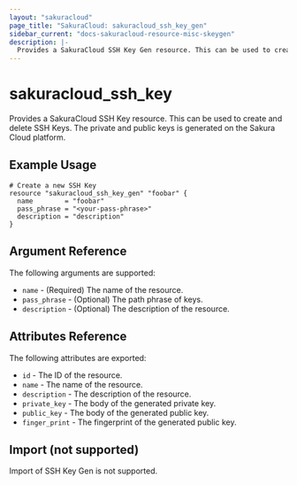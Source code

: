 ```yaml
---
layout: "sakuracloud"
page_title: "SakuraCloud: sakuracloud_ssh_key_gen"
sidebar_current: "docs-sakuracloud-resource-misc-skeygen"
description: |-
  Provides a SakuraCloud SSH Key Gen resource. This can be used to create and delete SSH Keys.
---
```


# sakuracloud\_ssh_key

Provides a SakuraCloud SSH Key resource. This can be used to create and delete SSH Keys.
The private and public keys is generated on the Sakura Cloud platform.

## Example Usage

```hcl
# Create a new SSH Key
resource "sakuracloud_ssh_key_gen" "foobar" {
  name        = "foobar"
  pass_phrase = "<your-pass-phrase>"
  description = "description"
}
```

## Argument Reference

The following arguments are supported:

* `name` - (Required) The name of the resource.
* `pass_phrase` - (Optional) The path phrase of keys. 
* `description` - (Optional) The description of the resource.

## Attributes Reference

The following attributes are exported:

* `id` - The ID of the resource.
* `name` - The name of the resource.
* `description` - The description of the resource.
* `private_key` - The body of the generated private key. 
* `public_key` - The body of the generated public key. 
* `finger_print` - The fingerprint of the generated public key.

## Import (not supported)

Import of SSH Key Gen is not supported.
